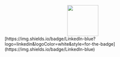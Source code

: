 <div id="header" align="center">
  <img src="https://media.giphy.com/media/M9gbBd9nbDrOTu1Mqx/giphy.gif" width="100"/>
</div>
[https://img.shields.io/badge/LinkedIn-blue?logo=linkedin&logoColor=white&style=for-the-badge](https://img.shields.io/badge/LinkedIn-blue)
